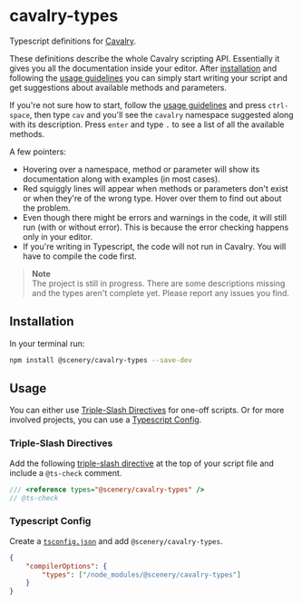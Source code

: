 # cavalry-types

Typescript definitions for [Cavalry](https://docs.cavalry.scenegroup.co/tech-info/scripting/getting-started/).

These definitions describe the whole Cavalry scripting API. Essentially it gives you all the documentation inside your editor. After [installation](#installation) and following the [usage guidelines](#usage) you can simply start writing your script and get suggestions about available methods and parameters.

If you're not sure how to start, follow the [usage guidelines](#usage) and press `ctrl-space`, then type `cav` and you'll see the `cavalry` namespace suggested along with its description. Press `enter` and type `.` to see a list of all the available methods.

A few pointers:

-   Hovering over a namespace, method or parameter will show its documentation along with examples (in most cases).
-   Red squiggly lines will appear when methods or parameters don't exist or when they're of the wrong type. Hover over them to find out about the problem.
-   Even though there might be errors and warnings in the code, it will still run (with or without error). This is because the error checking happens only in your editor.
-   If you're writing in Typescript, the code will not run in Cavalry. You will have to compile the code first.

> **Note**  
> The project is still in progress. There are some descriptions missing and the types aren't complete yet. Please report any issues you find.

## Installation

In your terminal run:

```bash
npm install @scenery/cavalry-types --save-dev
```

## Usage

You can either use [Triple-Slash Directives](#triple-slash-directives) for one-off scripts. Or for more involved projects, you can use a [Typescript Config](#typescript-config).

### Triple-Slash Directives

Add the following [triple-slash directive](https://www.typescriptlang.org/docs/handbook/triple-slash-directives.html) at the top of your script file and include a `@ts-check` comment.

```ts
/// <reference types="@scenery/cavalry-types" />
// @ts-check
```

<!-- This will always point to the latest version.

If you want to target a specific version you can add it to the path:

```ts
/// <reference types="@scenery/cavalry-types/1.4.1" />
``` -->

### Typescript Config

Create a [`tsconfig.json`](https://www.typescriptlang.org/docs/handbook/tsconfig-json.html#handbook-content) and add `@scenery/cavalry-types`.

```json
{
	"compilerOptions": {
		"types": ["/node_modules/@scenery/cavalry-types"]
	}
}
```
